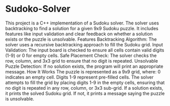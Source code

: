 # Sudoko-Solver
This project is a C++ implementation of a Sudoku solver. The solver uses backtracking to find a solution for a given 9x9 Sudoku puzzle. It includes features like input validation and clear feedback on whether a solution exists or the puzzle is unsolvable.
Features
Backtracking Algorithm: The solver uses a recursive backtracking approach to fill the Sudoku grid.
Input Validation: The input board is checked to ensure all cells contain valid digits (1-9) or 0 for empty cells.
Safe Placement Check: The solver checks the row, column, and 3x3 grid to ensure that no digit is repeated.
Unsolvable Puzzle Detection: If no solution exists, the program will print an appropriate message.
How It Works
The puzzle is represented as a 9x9 grid, where:
0 indicates an empty cell.
Digits 1-9 represent pre-filled cells.
The solver attempts to fill the grid by placing digits 1-9 in the empty cells, ensuring that no digit is repeated in any row, column, or 3x3 sub-grid.
If a solution exists, it prints the solved Sudoku grid. If not, it prints a message saying the puzzle is unsolvable.
